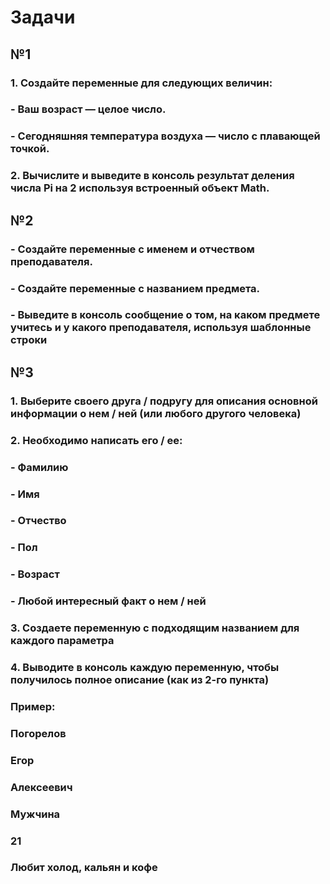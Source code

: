 # Задачи

## №1
### 1. Создайте переменные для следующих величин:
### - Ваш возраст — целое число.
### - Сегодняшняя температура воздуха — число с плавающей точкой.
### 2. Вычислите и выведите в консоль результат деления числа Pi на 2 используя встроенный объект Math.


## №2
### - Создайте переменные с именем и отчеством преподавателя.
### - Создайте переменные с названием предмета.
### - Выведите в консоль сообщение о том, на каком предмете учитесь и у какого преподавателя, используя шаблонные строки

## №3
### 1. Выберите своего друга / подругу для описания основной информации о нем / ней (или любого другого человека)
### 2. Необходимо написать его / ее:
### - Фамилию
### - Имя
### - Отчество
### - Пол
### - Возраст
### - Любой интересный факт о нем / ней
### 3. Создаете переменную с подходящим названием для каждого параметра
### 4. Выводите в консоль каждую переменную, чтобы получилось полное описание (как из 2-го пункта)

### Пример:
### Погорелов
### Егор
### Алексеевич
### Мужчина
### 21
### Любит холод, кальян и кофе
